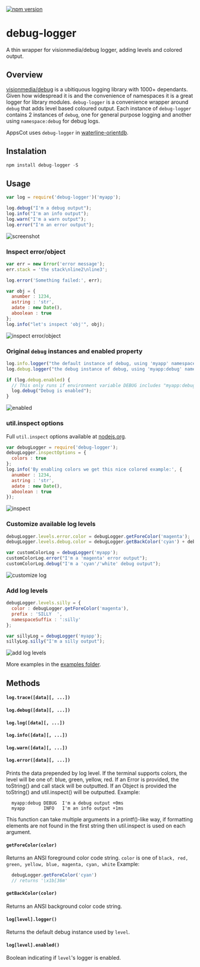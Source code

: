 [![npm version](https://badge.fury.io/js/debug-logger.svg)](http://badge.fury.io/js/debug-logger)

debug-logger
============

A thin wrapper for visionmedia/debug logger, adding levels and colored output.

## Overview
[visionmedia/debug](https://github.com/visionmedia/debug) is a ubitiquous logging library with 1000+ dependants. Given how widespread it is and the convenience of namespaces it is a great logger for library modules.
`debug-logger` is a convenience wrapper around `debug` that adds level based coloured output. Each instance of `debug-logger` contains 2 instances of `debug`, one for general purpose logging and another using `namespace:debug` for debug logs.

AppsCot uses `debug-logger` in [waterline-orientdb](https://github.com/appscot/waterline-orientdb).

## Instalation
```javascript
npm install debug-logger -S
```

## Usage
```javascript
var log = require('debug-logger')('myapp');

log.debug("I'm a debug output");
log.info("I'm an info output");
log.warn("I'm a warn output");
log.error("I'm an error output");
```
![screenshot](https://raw.githubusercontent.com/wiki/appscot/debug-logger/ScreenShot.png)

### Inspect error/object
```javascript
var err = new Error('error message');
err.stack = 'the stack\nline2\nline3';

log.error('Something failed:', err);

var obj = {
  anumber : 1234,
  astring : 'str',
  adate : new Date(),
  aboolean : true
};
log.info("let's inspect 'obj'", obj);
```
![inspect error/object](https://raw.githubusercontent.com/wiki/appscot/debug-logger/error_object.png)

### Original `debug` instances and enabled property
```javascript
log.info.logger("the default instance of debug, using 'myapp' namespace");
log.debug.logger("the debug instance of debug, using 'myapp:debug' namespace");

if (log.debug.enabled) {
  // This only runs if environment variable DEBUG includes "myapp:debug" namespace
  log.debug("Debug is enabled");
}
```
![enabled](https://raw.githubusercontent.com/wiki/appscot/debug-logger/enabled.png)

### util.inspect options
Full `util.inspect` options available at [nodejs.org](http://nodejs.org/api/util.html#util_util_inspect_object_options).
```javascript
var debugLogger = require('debug-logger');
debugLogger.inspectOptions = {
  colors : true
};
log.info('By enabling colors we get this nice colored example:', {
  anumber : 1234,
  astring : 'str',
  adate : new Date(),
  aboolean : true
});
```
![inspect](https://raw.githubusercontent.com/wiki/appscot/debug-logger/inspect.png)

### Customize available log levels
```javascript
debugLogger.levels.error.color = debugLogger.getForeColor('magenta');
debugLogger.levels.debug.color = debugLogger.getBackColor('cyan') + debugLogger.getForeColor('white');

var customColorLog = debugLogger('myapp');
customColorLog.error("I'm a 'magenta' error output");
customColorLog.debug("I'm a 'cyan'/'white' debug output");
```
![customize log](https://raw.githubusercontent.com/wiki/appscot/debug-logger/customize_log.png)

### Add log levels
```javascript
debugLogger.levels.silly = {
  color : debugLogger.getForeColor('magenta'),
  prefix : 'SILLY  ',
  namespaceSuffix : ':silly'
};

var sillyLog = debugLogger('myapp');
sillyLog.silly("I'm a silly output");
```
![add log levels](https://raw.githubusercontent.com/wiki/appscot/debug-logger/silly.png)

More examples in the [examples folder](https://github.com/appscot/debug-logger/blob/master/examples/index.js).

## Methods
#### `log.trace([data][, ...])`
#### `log.debug([data][, ...])`
#### `log.log([data][, ...])`
#### `log.info([data][, ...])`
#### `log.warn([data][, ...])`
#### `log.error([data][, ...])`
Prints the data prepended by log level. If the terminal supports colors, the level will be one of: blue, green, yellow, red. If an Error is provided, the toString() and call stack will be outputted. If an Object is provided the toString() and util.inspect() will be outputted. Example:
```
  myapp:debug DEBUG  I'm a debug output +0ms
  myapp       INFO   I'm an info output +1ms
```
This function can take multiple arguments in a printf()-like way, if formatting elements are not found in the first string then util.inspect is used on each argument.

#### `getForeColor(color)`
Returns an ANSI foreground color code string. `color` is one of `black, red, green, yellow, blue, magenta, cyan, white`
Example:
``` javascript
  debugLogger.getForeColor('cyan')
  // returns '\x1b[36m'
```

#### `getBackColor(color)`
Returns an ANSI background color code string.


#### `log[level].logger()`
Returns the default debug instance used by `level`.

#### `log[level].enabled()`
Boolean indicating if `level`'s logger is enabled.
